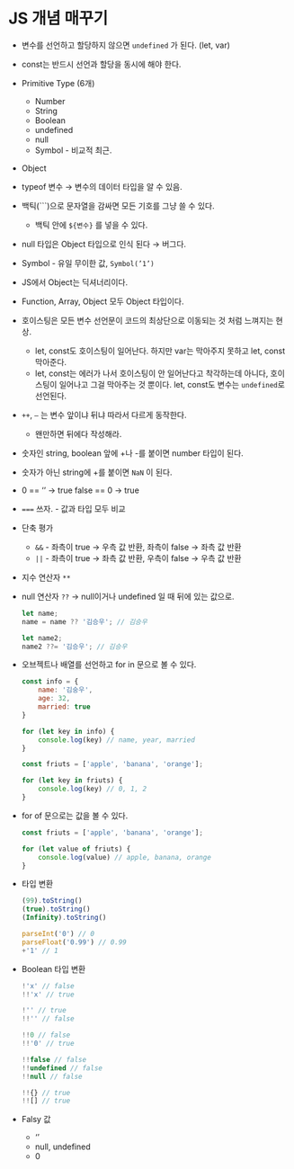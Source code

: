 
# JS 개념 매꾸기

- 변수를 선언하고 할당하지 않으면 `undefined` 가 된다. (let, var)
- const는 반드시 선언과 할당을 동시에 해야 한다.
- Primitive Type (6개)
	- Number
	- String
	- Boolean
	- undefined
	- null
	- Symbol - 비교적 최근.
- Object
- typeof 변수 → 변수의 데이터 타입을 알 수 있음.
- 백틱(```)으로 문자열을 감싸면 모든 기호를 그냥 쓸 수 있다.
	- 백틱 안에 `${변수}` 를 넣을 수 있다.
- null 타입은 Object 타입으로 인식 된다 → 버그다.
- Symbol - 유일 무이한 값, `Symbol(’1’)`
- JS에서 Object는 딕셔너리이다.
- Function, Array, Object 모두 Object 타입이다.
- 호이스팅은 모든 변수 선언문이 코드의 최상단으로 이동되는 것 처럼 느껴지는 현상.
	- let, const도 호이스팅이 일어난다. 하지만 var는 막아주지 못하고 let, const 막아준다.
	- let, const는 에러가 나서 호이스팅이 안 일어난다고 착각하는데 아니다, 호이스팅이 일어나고 그걸 막아주는 것 뿐이다.  let, const도 변수는 `undefined`로 선언된다.
- `++`, `—` 는 변수 앞이냐 뒤냐 따라서 다르게 동작한다.
	- 왠만하면 뒤에다 작성해라.
- 숫자인 string, boolean  앞에 +나 -를 붙이면 number 타입이 된다.
- 숫자가 아닌 string에 +를 붙이면 `NaN` 이 된다.
- 0 == ‘’ → true false == 0 → true
- `===` 쓰자. - 값과 타입 모두 비교
- 단축 평가
	- `&&` - 좌측이 true → 우측 값 반환, 좌측이 false → 좌측 값 반환
	- `||` - 좌측이 true → 좌측 값 반환, 우측이 false → 우측 값 반환
- 지수 연산자 `**`
- null 연산자 `??`  → null이거나 undefined 일 때 뒤에 있는 값으로.

	```javascript
	let name;
	name = name ?? '김승우'; // 김승우
	
	let name2;
	name2 ??= '김승우'; // 김승우
	```

- 오브젝트나 배열를 선언하고 for in 문으로 볼 수 있다.

	```javascript
	const info = {
		name: '김숭우',
		age: 32,
		married: true
	}
	
	for (let key in info) {
		console.log(key) // name, year, married
	}
	
	const friuts = ['apple', 'banana', 'orange'];
	
	for (let key in friuts) {
		console.log(key) // 0, 1, 2
	}
	```

- for of 문으로는 값을 볼 수 있다.

	```javascript
	const friuts = ['apple', 'banana', 'orange'];
	
	for (let value of friuts) {
		console.log(value) // apple, banana, orange
	}
	```

- 타입 변환

	```javascript
	(99).toString()
	(true).toString()
	(Infinity).toString()
	
	parseInt('0') // 0
	parseFloat('0.99') // 0.99
	+'1' // 1
	```

- Boolean 타입 변환

	```javascript
	!'x' // false
	!!'x' // true
	
	!'' // true
	!!'' // false
	
	!!0 // false
	!!'0' // true
	
	!!false // false
	!!undefined // false
	!!null // false
	
	!!{} // true 
	!![] // true
	```

- Falsy 값
	- ‘’
	- null, undefined
	- 0
